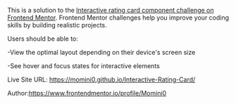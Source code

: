 This is a solution to the [Interactive rating card component challenge on Frontend Mentor](https://www.frontendmentor.io/challenges/product-preview-card-component-GO7UmttRfa). Frontend Mentor challenges help you improve your coding skills by building realistic projects. 

Users should be able to:

-View the optimal layout depending on their device's screen size

-See hover and focus states for interactive elements


Live Site URL: https://momini0.github.io/Interactive-Rating-Card/

Author:https://www.frontendmentor.io/profile/Momini0
